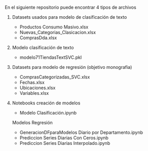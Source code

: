 En el siguiente repositorio puede encontrar 4 tipos de archivos
  1. Datasets usados para modelo de clasificación de texto
       - Productos Consumo Masivo.xlsx
       - Nuevas_Categorias_Clasicacion.xlsx
       - ComprasDda.xlsx
  2. Modelo clasificación de texto
       - modelo71TiendasTextSVC.pkl
  3. Datasets para modelo de regresión (objetivo monografia)
      - ComprasCategorizadas_SVC.xlsx
      - Fechas.xlsx
      - Ubicaciones.xlsx
      - Variables.xlsx
  4. Notebooks creación de modelos
      - Modelo Clasificación.ipynb
      
      Modelos Regresión
        -  GeneracionDFparaModelos Diario por Departamento.ipynb
        -  Prediccion Series Diarias Con Ceros.ipynb
        -  Prediccion Series Diarias Interpolado.ipynb
